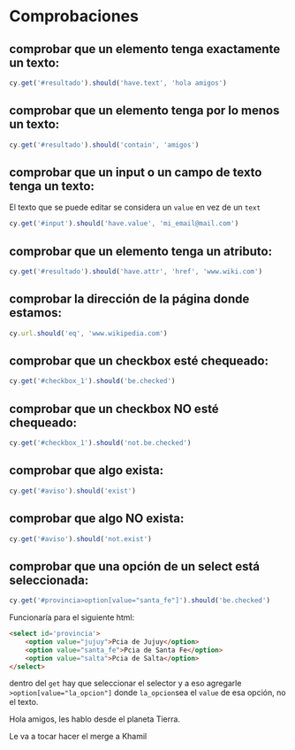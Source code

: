 # Comprobaciones

## comprobar que un elemento tenga exactamente un texto:
```js
cy.get('#resultado').should('have.text', 'hola amigos')
```
## comprobar que un elemento tenga por lo menos un texto:
```js
cy.get('#resultado').should('contain', 'amigos')
```
## comprobar que un input o un campo de texto tenga un texto:

El texto que se puede editar se considera un `value` en vez de un `text`
```js
cy.get('#input').should('have.value', 'mi_email@mail.com')
```

## comprobar que un elemento tenga un atributo:
```js
cy.get('#resultado').should('have.attr', 'href', 'www.wiki.com')
```
## comprobar la dirección de la página donde estamos:
```js
cy.url.should('eq', 'www.wikipedia.com')
```

## comprobar que un checkbox esté chequeado:
```js
cy.get('#checkbox_1').should('be.checked')
```

## comprobar que un checkbox NO esté chequeado:
```js
cy.get('#checkbox_1').should('not.be.checked')
```

## comprobar que algo exista:
```js
cy.get('#aviso').should('exist')
```
## comprobar que algo NO exista:
```js
cy.get('#aviso').should('not.exist')
```

## comprobar que una opción de un select está seleccionada:
 ```js
cy.get('#provincia>option[value="santa_fe"]').should('be.checked')
```
Funcionaría para el siguiente html:
```html
<select id='provincia'>
    <option value="jujuy">Pcia de Jujuy</option>
    <option value="santa_fe">Pcia de Santa Fe</option>
    <option value="salta">Pcia de Salta</option>
</select>
```

dentro del `get` hay que seleccionar el selector y a eso agregarle `>option[value="la_opcion"]` donde `la_opcion`sea el `value` de esa opción, no el texto.

Hola amigos, les hablo desde el planeta Tierra.

Le va a tocar hacer el merge a Khamil

